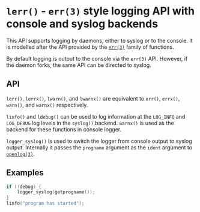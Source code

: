 # `lerr()` - `err(3)` style logging API with console and syslog backends

This API supports logging by daemons, either to syslog or
to the console. It is modelled after the API provided by the
[`err(3)`](https://man.openbsd.org/err.3) family of functions.

By default logging is output to the console via the `err(3)` API.
However, if the daemon forks, the same API can be directed to syslog.

## API

`lerr()`, `lerrx()`, `lwarn()`, and `lwarnx()` are equivalent to
`err()`, `errx()`, `warn()`, and `warnx()` respectively.

`linfo()` and `ldebug()` can be used to log information at the
`LOG_INFO` and `LOG_DEBUG` log levels in the `syslog()` backend.
`warnx()` is used as the backend for these functions in console
logger.

`logger_syslog()` is used to switch the logger from console output
to syslog output. Internally it passes the `progname` argument as
the `ident` argument to [`openlog(3)`](https://man.openbsd.org/openlog.3).

## Examples

```c
if (!debug) {
	logger_syslog(getprogname());
}
linfo("program has started");
```
